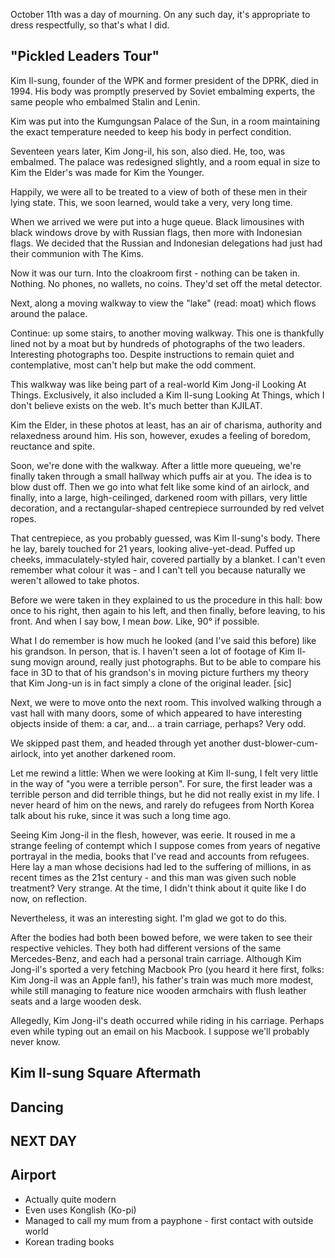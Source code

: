 October 11th was a day of mourning. On any such day, it's appropriate to dress respectfully, so that's what I did.

## "Pickled Leaders Tour"

Kim Il-sung, founder of the WPK and former president of the DPRK, died in 1994. His body was promptly preserved by Soviet embalming experts, the same people who embalmed Stalin and Lenin.

Kim was put into the Kumgungsan Palace of the Sun, in a room maintaining the exact temperature needed to keep his body in perfect condition.

Seventeen years later, Kim Jong-il, his son, also died. He, too, was embalmed. The palace was redesigned slightly, and a room equal in size to Kim the Elder's was made for Kim the Younger.

Happily, we were all to be treated to a view of both of these men in their lying state. This, we soon learned, would take a very, very long time.

When we arrived we were put into a huge queue. Black limousines with black windows drove by with Russian flags, then more with Indonesian flags. We decided that the Russian and Indonesian delegations had just had their communion with The Kims.

Now it was our turn. Into the cloakroom first - nothing can be taken in. Nothing. No phones, no wallets, no coins. They'd set off the metal detector.

Next, along a moving walkway to view the "lake" (read: moat) which flows around the palace.

Continue: up some stairs, to another moving walkway. This one is thankfully lined not by a moat but by hundreds of photographs of the two leaders. Interesting photographs too. Despite instructions to remain quiet and contemplative, most can't help but make the odd comment.

This walkway was like being part of a real-world Kim Jong-il Looking At Things. Exclusively, it also included a Kim Il-sung Looking At Things, which I don't believe exists on the web. It's much better than KJILAT.

Kim the Elder, in these photos at least, has an air of charisma, authority and relaxedness around him. His son, however, exudes a feeling of boredom, reuctance and spite.

Soon, we're done with the walkway. After a little more queueing, we're finally taken through a small hallway which puffs air at you. The idea is to blow dust off. Then we go into what felt like some kind of an airlock, and finally, into a large, high-ceilinged, darkened room with pillars, very little decoration, and a rectangular-shaped centrepiece surrounded by red velvet ropes.

That centrepiece, as you probably guessed, was Kim Il-sung's body. There he lay, barely touched for 21 years, looking alive-yet-dead. Puffed up cheeks, immaculately-styled hair, covered partially by a blanket. I can't even remember what colour it was - and I can't tell you because naturally we weren't allowed to take photos.

Before we were taken in they explained to us the procedure in this hall: bow once to his right, then again to his left, and then finally, before leaving, to his front. And when I say bow, I mean *bow*. Like, 90° if possible.

What I do remember is how much he looked (and I've said this before) like his grandson. In person, that is. I haven't seen a lot of footage of Kim Il-sung movign around, really just photographs. But to be able to compare his face in 3D to that of his grandson's in moving picture furthers my theory that Kim Jong-un is in fact simply a clone of the original leader. \[sic\]

Next, we were to move onto the next room. This involved walking through a vast hall with many doors, some of which appeared to have interesting objects inside of them: a car, and... a train carriage, perhaps? Very odd.

We skipped past them, and headed through yet another dust-blower-cum-airlock, into yet another darkened room.

Let me rewind a little: When we were looking at Kim Il-sung, I felt very little in the way of "you were a terrible person". For sure, the first leader was a terrible person and did terrible things, but he did not really exist in my life. I never heard of him on the news, and rarely do refugees from North Korea talk about his ruke, since it was such a long time ago.

Seeing Kim Jong-il in the flesh, however, was eerie. It roused in me a strange feeling of contempt which I suppose comes from years of negative portrayal in the media, books that I've read and accounts from refugees. Here lay a man whose decisions had led to the suffering of millions, in as recent times as the 21st century - and this man was given such noble treatment? Very strange. At the time, I didn't think about it quite like I do now, on reflection.

Nevertheless, it was an interesting sight. I'm glad we got to do this.

After the bodies had both been bowed before, we were taken to see their respective vehicles. They both had different versions of the same Mercedes-Benz, and each had a personal train carriage. Although Kim Jong-il's sported a very fetching Macbook Pro (you heard it here first, folks: Kim Jong-il was an Apple fan!), his father's train was much more modest, while still managing to feature nice wooden armchairs with flush leather seats and a large wooden desk.

Allegedly, Kim Jong-il's death occurred while riding in his carriage. Perhaps even while typing out an email on his Macbook. I suppose we'll probably never know.

## Kim Il-sung Square Aftermath

## Dancing

## NEXT DAY

## Airport

* Actually quite modern
* Even uses Konglish (Ko-pi)
* Managed to call my mum from a payphone - first contact with outside world
* Korean trading books